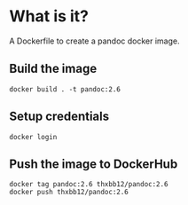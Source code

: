 # What is it?

A Dockerfile to create a pandoc docker image.

## Build the image
```
docker build . -t pandoc:2.6
```

## Setup credentials
```
docker login
```

## Push the image to DockerHub
```
docker tag pandoc:2.6 thxbb12/pandoc:2.6
docker push thxbb12/pandoc:2.6
```

